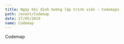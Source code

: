 ```yaml
---
title: Ngày hội định hướng lập trình viên - Codemaps
path: /event/Codemap
date: 27/05/2019
name: Codemap
---
```


Codemap